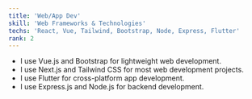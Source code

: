 ```yaml
---
title: 'Web/App Dev'
skill: 'Web Frameworks & Technologies'
techs: 'React, Vue, Tailwind, Bootstrap, Node, Express, Flutter'
rank: 2
---
```

- I use Vue.js and Bootstrap for lightweight web development.
- I use Next.js and Tailwind CSS for most web development projects.
- I use Flutter for cross-platform app development.
- I use Express.js and Node.js for backend development.
